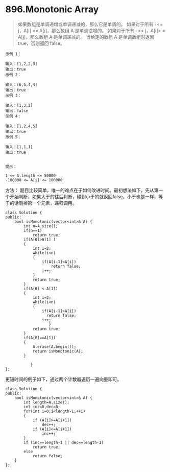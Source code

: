 # 896.Monotonic Array

> 如果数组是单调递增或单调递减的，那么它是单调的。
如果对于所有 i <= j，A[i] <= A[j]，那么数组 A 是单调递增的。 如果对于所有 i <= j，A[i]> = A[j]，那么数组 A 是单调递减的。
当给定的数组 A 是单调数组时返回 true，否则返回 false。


```
示例 1：

输入：[1,2,2,3]
输出：true
示例 2：

输入：[6,5,4,4]
输出：true
示例 3：

输入：[1,3,2]
输出：false
示例 4：

输入：[1,2,4,5]
输出：true
示例 5：

输入：[1,1,1]
输出：true


提示：

1 <= A.length <= 50000
-100000 <= A[i] <= 100000
```
方法： 题目比较简单，唯一的难点在于如何改进时间。最初想法如下，先从第一个开始判断，如果大于的往后判断，碰到小于的就返回false。小于也是一样，等于的话删掉第一个元素，递归调用。
```
class Solution {
public:
    bool isMonotonic(vector<int>& A) {
        int n=A.size();
        if(n==1)
            return true;
        if(A[0]>A[1] )
        {
            int i=2;
            while(i<n)
            {
                if(A[i-1]<A[i])
                    return false;
                i++;
            }
            return true;
        }
        if(A[0] < A[1])
        {
            int i=2;
            while(i<n)
            {
                if(A[i-1]>A[i])
                  return false;
                i++;
                   }
            return true;
        }
        if(A[0]==A[1])
        {
            A.erase(A.begin());
            return isMonotonic(A);
        }

           }
};
```

更短时间的例子如下，通过两个计数器遍历一遍向量即可。

```
class Solution {
public:
    bool isMonotonic(vector<int>& A) {
        int length=A.size();
        int inc=0,dec=0;
        for(int i=0;i<length-1;++i)
        {
            if (A[i]>=A[i+1])
                dec++;
            if (A[i]<=A[i+1])
                inc++;
        }
        if (inc==length-1 || dec==length-1)
            return true;
        else
            return false;
    }
};
```
